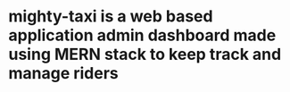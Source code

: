 # mighty-taxi is a web based application admin dashboard made using MERN stack to keep track and manage riders 
